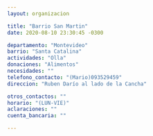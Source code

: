 ```yaml
---
layout: organizacion

title: "Barrio San Martin"
date: 2020-08-10 23:30:45 -0300

departamento: "Montevideo"
barrio: "Santa Catalina"
actividades: "Olla"
donaciones: "Alimentos"
necesidades: ""
telefono_contacto: "(Mario)093529459"
direccion: "Ruben Darío al lado de la Cancha"

otros_contactos: ""
horario: "(LUN-VIE)"
aclaraciones: ""
cuenta_bancaria: ""

---
```

